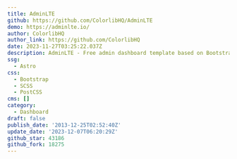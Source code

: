 ```yaml
---
title: AdminLTE
github: https://github.com/ColorlibHQ/AdminLTE
demo: https://adminlte.io/
author: ColorlibHQ
author_link: https://github.com/ColorlibHQ
date: 2023-11-27T03:25:22.037Z
description: AdminLTE - Free admin dashboard template based on Bootstrap 5
ssg:
  - Astro
css:
  - Bootstrap
  - SCSS
  - PostCSS
cms: []
category:
  - Dashboard
draft: false
publish_date: '2013-12-25T02:52:40Z'
update_date: '2023-12-07T06:20:29Z'
github_star: 43186
github_fork: 18275
---
```

